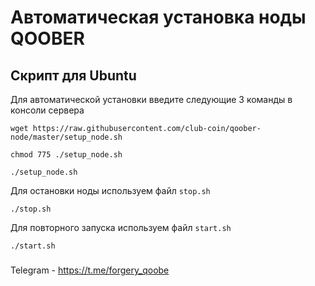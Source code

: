 # Автоматическая установка ноды QOOBER 
 
## Скрипт для Ubuntu

Для автоматической установки введите следующие 3 команды в консоли сервера

```shell
wget https://raw.githubusercontent.com/club-coin/qoober-node/master/setup_node.sh
```
```shell
chmod 775 ./setup_node.sh
```
```shell
./setup_node.sh
```

Для остановки ноды используем файл `stop.sh`

```shell
./stop.sh
```

Для повторного запуска используем файл `start.sh`
```shell
./start.sh
```



###
Telegram - https://t.me/forgery_qoobe
